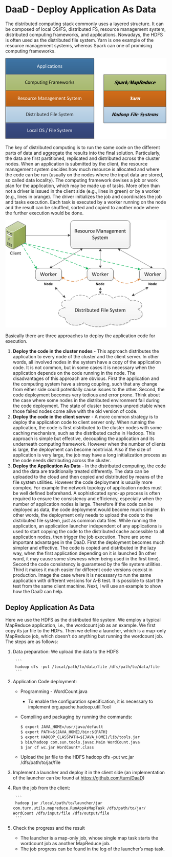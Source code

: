 # DaaD - Deploy Application As Data

The distributed computing stack commonly uses a layered structure. It can be composed of local OS/FS, distributed FS, resource management system, distributed computing frameworks, and applications. Nowadays, the HDFS is often used as the distributed file system. Yarn is one example of the resource management systems, whereas Spark can one of promising computing frameworks. 

<img float="center" src="doc/res/stack.png" width="" height="" border="0" alt="">

The key of distributed computing is to run the same code on the different parts of data and aggregate the results into the final solution. Particularly, the data are first partitioned, replicated and distributed across the cluster nodes. When an application is submitted by the client, the resource management system decides how much resource is allocated and where the code can be run (usually on the nodes where the input data are stored, so called data locality).  The computing framework devises a job or work plan for the application, which may be made up of tasks. More often than not a driver is issued in the client side (e.g., lines in green) or by a worker (e.g., lines in orange). The driver initializes the job and coordinates the job and tasks execution. Each task is executed by a worker running on the node and the result can be shuffled, sorted and copied to another node where the further execution would be done. 

<img float="center" src="doc/res/distributed_computing.png" width="" height="" border="0" alt="">

Basically there are three approaches to deploy the application code for execution.
  
1. **Deploy the code in the cluster nodes** - This approach distributes the application to every node of the cluster and the client server. In other words, all involved nodes in the system have a copy of the application code. It is not common, but in some cases it is necessary when the application depends on the code running in the node. The disadvantages of this approach are obvious. First the application and the computing system have a strong coupling, such that any change from either side could potentially cause issues to the other. Second, the code deployment becomes very tedious and error prone. Think about the case where some nodes in the distributed environment fail during the code deployment. The state of cluster becomes unpredictable when those failed nodes come alive with the old version of code. 
2. **Deploy the code in the client server** - A more common strategy is to deploy the application code to client server only. When running the application, the code is first distributed to the cluster nodes with some caching mechanism, such as the distributed cache in Hadoop. This approach is simple but effective, decoupling the application and its underneath computing framework. However when the number of clients is large, the deployment can become nontrivial. Also if the size of application is very large, the job may have a long initialization process as the code needs distributing across the cluster. 
3. **Deploy the Application As Data** - In the distributed computing, the code and the data are traditionally treated differently. The data can be uploaded to the cloud and then copied and distributed by means of the file system utilities. However the code deployment is usually more complex. For example the network topology of application nodes must be well defined beforehand. A sophisticated sync-up process is often required to ensure the consistency and efficiency, especially when the number of application nodes is large. Therefore if the code can be deployed as data, the code deployment would become much simpler. In other words, the deployment only needs to upload the code to the distributed file system, just as common data files. While running the application, an application launcher independent of any applications is used to start copying the code to the distributed cache accessible to all application nodes, then trigger the job execution. There are some important advantages in the DaaD. First the deployment becomes much simpler and effective. The code is copied and distributed in the lazy way, when the first application depending on it is launched (In other word, it may cause some slowness when being used in the first time). Second the code consistency is guaranteed by the file system utilities. Third it makes it much easier for different code versions coexist in production. Image the case where it is necessary to run the same application with different versions for A-B test. It is possible to start the test from the same client machine. Next, I will use an example to show how the DaaD can help. 


## Deploy Application As Data

Here we use the HDFS as the distributed file system. We employ a typical MapReduce application, i.e., the wordcount job as an example.  We first copy its jar file to the HDFs. Then we define a launcher, which is a map-only MapReduce job, which doesn’t do anything but running the wordcount job. The steps are as follows:

1. Data preparation: We upload the data to the HDFS

		```
		hadoop dfs -put /local/path/to/data/file /dfs/path/to/data/file
		```
2. Application Code deployment: 
	* Programming - WordCount.java
		- To enable the configuration specification, it is necessary to implement org.apache.hadoop.util.Tool
	* Compiling and packaging by running the commands: 

		```
		$ export JAVA_HOME=/usr/java/default
		$ export PATH=${JAVA_HOME}/bin:${PATH}
		$ export HADOOP_CLASSPATH=${JAVA_HOME}/lib/tools.jar
		$ bin/hadoop com.sun.tools.javac.Main WordCount.java
		$ jar cf wc.jar WordCount*.class
		```
	* Upload the jar file to the HDFS
		hadoop dfs -put wc.jar /dfs/path/to/jar/file
		
3. Implement a launcher and deploy it in the client side (an implementation of the launcher can be found at https://github.com/turn/DaaD) 

4. Run the job from the client:

		```
		hadoop jar /local/path/to/launcher/jar com.turn.utils.mapreduce.RunAppAsMapTask /dfs/path/to/jar/ WordCount /dfs/input/file /dfs/output/file
		```
5. Check the progress and the result 
	* The launcher is a map-only job, whose single map task starts the wordcount job as another MapReduce job. 
	* 	The job progress can be found in the log of the launcher’s map task.

